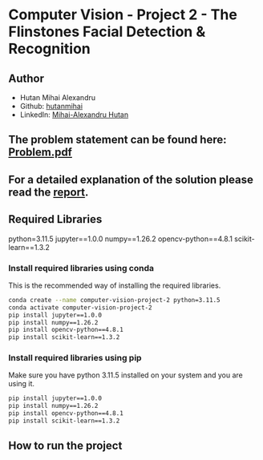 # Computer Vision - Project 2 - The Flinstones Facial Detection & Recognition

## Author

- Hutan Mihai Alexandru
- Github: [hutanmihai](https://github.com/hutanmihai)
- LinkedIn: [Mihai-Alexandru Hutan](https://www.linkedin.com/in/hutanmihai/)

## The problem statement can be found here: [Problem.pdf](./Problem.pdf)

## For a detailed explanation of the solution please read the [report](./documentation.pdf).

## Required Libraries

python=3.11.5
jupyter==1.0.0
numpy==1.26.2
opencv-python==4.8.1
scikit-learn==1.3.2

### Install required libraries using conda

This is the recommended way of installing the required libraries.

```bash
conda create --name computer-vision-project-2 python=3.11.5
conda activate computer-vision-project-2
pip install jupyter==1.0.0
pip install numpy==1.26.2
pip install opencv-python==4.8.1
pip install scikit-learn==1.3.2
```

### Install required libraries using pip

Make sure you have python 3.11.5 installed on your system and you are using it.

```bash
pip install jupyter==1.0.0
pip install numpy==1.26.2
pip install opencv-python==4.8.1
pip install scikit-learn==1.3.2
```

## How to run the project

[//]: # (TODO)
